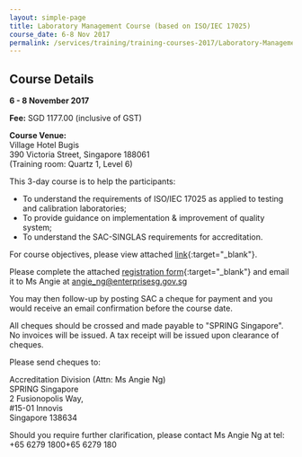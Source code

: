 ```yaml
---
layout: simple-page
title: Laboratory Management Course (based on ISO/IEC 17025)
course_date: 6-8 Nov 2017
permalink: /services/training/training-courses-2017/Laboratory-Management-Course-(based-on-ISOIEC-17025)1002-1333
---
```


## Course Details
**6 - 8 November 2017**

**Fee:** SGD 1177.00 (inclusive of GST)
 
**Course Venue:**  
Village Hotel Bugis  
390 Victoria Street, Singapore 188061  
(Training room: Quartz 1, Level 6)
 
This 3-day course is to help the participants:
* To understand the requirements of ISO/IEC 17025 as applied to testing and
calibration laboratories;
* To provide guidance on implementation & improvement of quality system;
* To understand the SAC-SINGLAS requirements for accreditation.
 
For course objectives, please view attached [link](/files/training/Lab-Management-Course.pdf){:target="_blank"}.
 
Please complete the attached [registration form](/files/registration-forms/Registration-form-(LM-and-IA-Nov-2017).docx){:target="_blank"} and email it to Ms Angie at <angie_ng@enterprisesg.gov.sg>
 
You may then follow-up by posting SAC a cheque for payment and you would receive an email confirmation before the course date.   
 
All cheques should be crossed and made payable to "SPRING Singapore". No invoices will be issued. A tax receipt will be issued upon clearance of cheques. 
 
Please send cheques to: 
 
Accreditation Division (Attn: Ms Angie Ng)  
SPRING Singapore  
2 Fusionopolis Way,   
#15-01 Innovis  
Singapore 138634
 
Should you require further clarification, please contact Ms Angie Ng at tel: +65 6279 1800+65 6279 180
